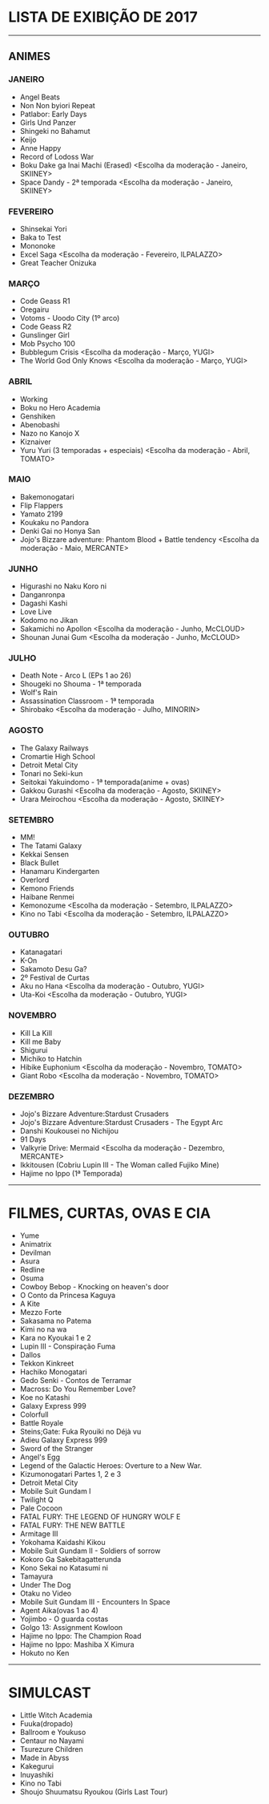 # LISTA DE EXIBIÇÃO DE 2017

---

## ANIMES

### JANEIRO

- Angel Beats
- Non Non byiori Repeat
- Patlabor: Early Days
- Girls Und Panzer
- Shingeki no Bahamut
- Keijo
- Anne Happy
- Record of Lodoss War
- Boku Dake ga Inai Machi (Erased)  <Escolha da moderação - Janeiro, SKIINEY>
- Space Dandy - 2ª temporada <Escolha da moderação - Janeiro, SKIINEY>

### FEVEREIRO

- Shinsekai Yori
- Baka to Test
- Mononoke
- Excel Saga <Escolha da moderação - Fevereiro, ILPALAZZO>
- Great Teacher Onizuka <Especial de Carnaval>

### MARÇO

- Code Geass R1
- Oregairu
- Votoms - Uoodo City (1º arco)
- Code Geass R2
- Gunslinger Girl
- Mob Psycho 100                                                                                                                                              
- Bubblegum Crisis <Escolha da moderação - Março, YUGI>
- The World God Only Knows <Escolha da moderação - Março, YUGI>

### ABRIL
- Working
- Boku no Hero Academia
- Genshiken
- Abenobashi
- Nazo no Kanojo X
- Kiznaiver
- Yuru Yuri (3 temporadas + especiais) <Escolha da moderação - Abril, TOMATO>

### MAIO
- Bakemonogatari
- Flip Flappers
- Yamato 2199
- Koukaku no Pandora
- Denki Gai no Honya San
- Jojo's Bizzare adventure: Phantom Blood + Battle tendency <Escolha da moderação - Maio, MERCANTE>

### JUNHO
- Higurashi no Naku Koro ni                                   
- Danganronpa                                                         
- Dagashi Kashi                                                       
- Love Live                                                           
- Kodomo no Jikan                                                     
- Sakamichi no Apollon <Escolha da moderação - Junho, McCLOUD>
- Shounan Junai Gum <Escolha da moderação - Junho, McCLOUD>

### JULHO
- Death Note - Arco L (EPs 1 ao 26)                                    
- Shougeki no Shouma - 1ª temporada                                   
- Wolf's Rain                                                         
- Assassination Classroom - 1ª temporada
- Shirobako <Escolha da moderação - Julho, MINORIN>

### AGOSTO
- The Galaxy Railways
- Cromartie High School
- Detroit Metal City
- Tonari no Seki-kun
- Seitokai Yakuindomo - 1ª temporada(anime + ovas)
- Gakkou Gurashi <Escolha da moderação - Agosto, SKIINEY>
- Urara Meirochou <Escolha da moderação - Agosto, SKIINEY>

### SETEMBRO
- MM!
- The Tatami Galaxy
- Kekkai Sensen <dropado por Bartender>
- Black Bullet
- Hanamaru Kindergarten
- Overlord
- Kemono Friends
- Haibane Renmei
- Kemonozume <Escolha da moderação - Setembro, ILPALAZZO>
- Kino no Tabi <Escolha da moderação - Setembro, ILPALAZZO>

### OUTUBRO
- Katanagatari
- K-On
- Sakamoto Desu Ga?
- 2º Festival de Curtas
- Aku no Hana <Escolha da moderação - Outubro, YUGI>
- Uta-Koi <Escolha da moderação - Outubro, YUGI>

### NOVEMBRO
- Kill La Kill
- Kill me Baby
- Shigurui
- Michiko to Hatchin
- Hibike Euphonium <Escolha da moderação - Novembro, TOMATO>
- Giant Robo <Escolha da moderação - Novembro, TOMATO>

### DEZEMBRO
- Jojo's Bizzare Adventure:Stardust Crusaders
- Jojo's Bizzare Adventure:Stardust Crusaders - The Egypt Arc
- Danshi Koukousei no Nichijou
- 91 Days
- Valkyrie Drive: Mermaid <Escolha da moderação - Dezembro, MERCANTE>
- Ikkitousen (Cobriu Lupin III - The Woman called Fujiko Mine)
- Hajime no Ippo (1ª Temporada) <Especial de fim de ano>

---

# FILMES, CURTAS, OVAS E CIA

- Yume
- Animatrix
- Devilman
- Asura
- Redline
- Osuma
- Cowboy Bebop - Knocking on heaven's door
- O Conto da Princesa Kaguya
- A Kite
- Mezzo Forte
- Sakasama no Patema
- Kimi no na wa
- Kara no Kyoukai 1 e 2
- Lupin III - Conspiração Fuma
- Dallos
- Tekkon Kinkreet
- Hachiko Monogatari
- Gedo Senki - Contos de Terramar
- Macross: Do You Remember Love?
- Koe no Katashi
- Galaxy Express 999
- Colorfull
- Battle Royale
- Steins;Gate: Fuka Ryouiki no Déjà vu
- Adieu Galaxy Express 999
- Sword of the Stranger
- Angel's Egg
- Legend of the Galactic Heroes: Overture to a New War.
- Kizumonogatari Partes 1, 2 e 3
- Detroit Metal City
- Mobile Suit Gundam I
- Twilight Q
- Pale Cocoon
- FATAL FURY: THE LEGEND OF HUNGRY WOLF E
- FATAL FURY: THE NEW BATTLE
- Armitage III
- Yokohama Kaidashi Kikou
- Mobile Suit Gundam II - Soldiers of sorrow
- Kokoro Ga Sakebitagatterunda
- Kono Sekai no Katasumi ni
- Tamayura
- Under The Dog
- Otaku no Video
- Mobile Suit Gundam III - Encounters In Space
- Agent Aika(ovas 1 ao 4)
- Yojimbo - O guarda costas
- Golgo 13: Assignment Kowloon 
- Hajime no Ippo: The Champion Road
- Hajime no Ippo: Mashiba X Kimura
- Hokuto no Ken

---

# SIMULCAST

- Little Witch Academia
- Fuuka(dropado)
- Ballroom e Youkuso
- Centaur no Nayami
- Tsurezure Children
- Made in Abyss
- Kakegurui
- Inuyashiki
- Kino no Tabi
- Shoujo Shuumatsu Ryoukou (Girls Last Tour)
